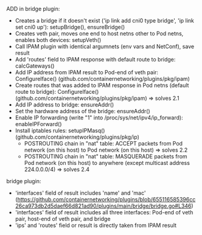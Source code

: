 ADD in bridge plugin:
- Creates a bridge if it doesn't exist ('ip link add cni0 type bridge', 'ip link set cni0 up'): setupBridge(), ensureBridge()
- Creates veth pair, moves one end to host netns other to Pod netns, enables both devices: setupVeth()
- Call IPAM plugin with identical argumnets (env vars and NetConf), save result
- Add 'routes' field to IPAM response with default route to bridge: calcGateways()
- Add IP address from IPAM result to Pod-end of veth pair: ConfigureIface() (github.com/containernetworking/plugins/pkg/ipam)
- Create routes that was added to IPAM response in Pod netns (default route to bridge): ConfigureIface() (github.com/containernetworking/plugins/pkg/ipam) => solves 2.1
- Add IP address to bridge: ensureAddr()
- Set the hardware address of the bridge: ensureAddr()
- Enable IP forwarding (write "1" into /proc/sys/net/ipv4/ip_forward): enableIPForward()
- Install iptables rules: setupIPMasq() (github.com/containernetworking/plugins/pkg/ip)
  - POSTROUTING chain in "nat" table: ACCEPT packets from Pod network (on this host) to Pod network (on this host) => solves 2.2
  - POSTROUTING chain in "nat" table: MASQUERADE packets from Pod network (on this host) to anywhere (except multicast address 224.0.0.0/4) => solves 2.4

bridge plugin:
- 'interfaces' field of result includes 'name' and 'mac' (https://github.com/containernetworking/plugins/blob/655116585396cc26ca973db2d5daef66d821ad90/plugins/main/bridge/bridge.go#L346)
- 'interfaces' field of result includes all three interfaces: Pod-end of veth pair, host-end of veth pair, and bridge
- 'ips' and 'routes' field or result is directly taken from IPAM result

